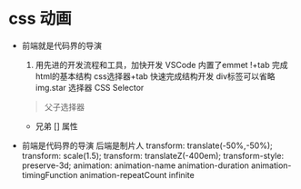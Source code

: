 # css 动画
- 前端就是代码界的导演
  1. 用先进的开发流程和工具，加快开发
    VSCode 内置了emmet
    !+tab  完成html的基本结构
    css选择器+tab 快速完成结构开发
    div标签可以省略 img.star
    选择器 CSS Selector
    > 父子选择器
    + 兄弟
    [] 属性


- 前端是代码界的导演
  后端是制片人
  transform: translate(-50%,-50%);
  transform: scale(1.5);
  transform: translateZ(-400em);
  transform-style: preserve-3d;
  animation: animation-name animation-duration
  animation-timingFunction
  animation-repeatCount infinite